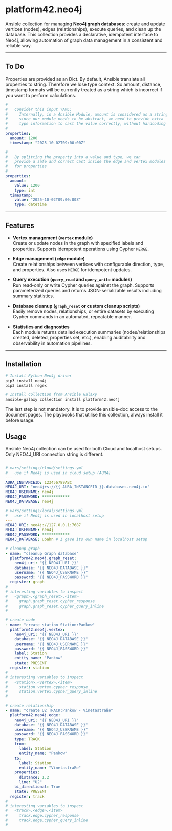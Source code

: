 # platform42.neo4j

Ansible collection for managing **Neo4j graph databases**: create and update vertices (nodes), edges (relationships), execute queries, and clean up the database. This collection provides a declarative, idempotent interface to Neo4j, allowing automation of graph data management in a consistent and reliable way.

---

## To Do

Properties are provided as an Dict. 
By default, Ansible translate all properties to string. 
Therefore we lose type context.
So amount, distance, timestamp formats will be currently treated as a string which is incorrect if you want to perform calculations.

```yaml
# 
#   Consider this input YAML:
#     Internally, in a Ansible Module, amount is considered as a string
#     since our module needs to be abstract, we need to provide extra 
#     type information to cast the value correctly, without hardcoding it
#
properties:
  amount: 1200
  timestamp: "2025-10-02T09:00:00Z"

#
#   By splitting the property into a value and type, we can
#   provide a safe and correct cast inside the edge and vertex modules
#   for properties
#
properties:
  amount:
    value: 1200
    type: int
  timestamp:
    value: "2025-10-02T09:00:00Z"
    type: datetime
```

---

## Features

- **Vertex management (`vertex` module)**  
  Create or update nodes in the graph with specified labels and properties. Supports idempotent operations using Cypher `MERGE`.

- **Edge management (`edge` module)**  
  Create relationships between vertices with configurable direction, type, and properties. Also uses `MERGE` for idempotent updates.

- **Query execution (`query_read` and `query_write` modules)**  
  Run read-only or write Cypher queries against the graph. Supports parameterized queries and returns JSON-serializable results including summary statistics.

- **Database cleanup (`graph_reset` or custom cleanup scripts)**  
  Easily remove nodes, relationships, or entire datasets by executing Cypher commands in an automated, repeatable manner.

- **Statistics and diagnostics**  
  Each module returns detailed execution summaries (nodes/relationships created, deleted, properties set, etc.), enabling auditability and observability in automation pipelines.

---

## Installation

```bash
# Install Python Neo4j driver
pip3 install neo4j
pip3 install regex

# Install collection from Ansible Galaxy
ansible-galaxy collection install platform42.neo4j
```

The last step is not mandatory. 
It is to provide ansible-doc access to the document pages.
The playbooks that utilise this collection, always install it before usage.


## Usage

Ansible Neo4j collection can be used for both Cloud and localhost setups.
Only NEO4J_URI connection string is different.

```yaml

# vars/settings/cloud/settings.yml
#   use if Neo4j is used in cloud setup (AURA)
---
AURA_INSTANCEID: 123456789ABC
NEO4J_URI: "neo4j+s://{{ AURA_INSTANCEID }}.databases.neo4j.io"
NEO4J_USERNAME: neo4j
NEO4J_PASSWORD: ************
NEO4J_DATABASE: neo4j

# vars/settings/local/settings.yml
#   use if Neo4j is used in localhost setup 
---
NEO4J_URI: neo4j://127.0.0.1:7687
NEO4J_USERNAME: neo4j
NEO4J_PASSWORD: ************
NEO4J_DATABASE: ubahn # I gave its own name in localhost setup

# cleanup graph
- name: "cleanup Graph database"
  platform42.neo4j.graph_reset:
    neo4j_uri: "{{ NEO4J_URI }}"
    database: "{{ NEO4J_DATABASE }}"
    username: "{{ NEO4J_USERNAME }}"
    password: "{{ NEO4J_PASSWORD }}"
  register: graph
#
# interesting variables to inspect
#   <graph>.<graph_reset>.<item>
#     graph.graph_reset.cypher_response
#     graph.graph_reset.cypher_query_inline
#

# create node
- name: "create station Station:Pankow"
  platform42.neo4j.vertex:
    neo4j_uri: "{{ NEO4J_URI }}"
    database: "{{ NEO4J_DATABASE }}"
    username: "{{ NEO4J_USERNAME }}"
    password: "{{ NEO4J_PASSWORD }}"
    label: Station
    entity_name: "Pankow"
    state: PRESENT
  register: station
#
# interesting variables to inspect
#   <station>.<vertex>.<item>
#     station.vertex.cypher_response
#     station.vertex.cypher_query_inline
#

# create relationship
- name: "create U2 TRACK:Pankow - Vinetastraße"
  platform42.neo4j.edge:
    neo4j_uri: "{{ NEO4J_URI }}"
    database: "{{ NEO4J_DATABASE }}"
    username: "{{ NEO4J_USERNAME }}"
    password: "{{ NEO4J_PASSWORD }}"
    type: TRACK
    from:
      label: Station
      entity_name: "Pankow"
    to:
      label: Station
      entity_name: "Vinetastraße"
    properties:
      distance: 1.2
      line: "U2"
    bi_directional: True
    state: PRESENT
  register: track
#
# interesting variables to inspect
#   <track>.<edge>.<item>
#     track.edge.cypher_response
#     track.edge.cypher_query_inline
#
```